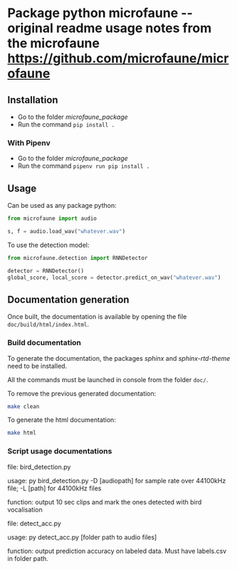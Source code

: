 # Package python **microfaune** -- original readme usage notes from the microfaune https://github.com/microfaune/microfaune

## Installation

* Go to the folder *microfaune_package*
* Run the command `pip install .`

### With Pipenv

* Go to the folder *microfaune_package*
* Run the command `pipenv run pip install .`

## Usage

Can be used as any package python:

```python
from microfaune import audio

s, f = audio.load_wav("whatever.wav")
```

To use the detection model:

```python
from microfaune.detection import RNNDetector

detector = RNNDetector()
global_score, local_score = detector.predict_on_wav("whatever.wav")

```


## Documentation generation

Once built, the documentation is available by opening the file `doc/build/html/index.html`.

### Build documentation

To generate the documentation, the packages *sphinx* and *sphinx-rtd-theme* need to be
installed.

All the commands must be launched in console from the folder `doc/`.

To remove the previous generated documentation:
```bash
make clean
```

To generate the html documentation:
```bash
make html
```

### Script usage documentations

file: bird_detection.py

usage: py bird_detection.py -D [audiopath] for sample rate over 44100kHz file; -L [path] for 44100kHz files

function: output 10 sec clips and mark the ones detected with bird vocalisation


file: detect_acc.py

usage: py detect_acc.py [folder path to audio files] 

function: output prediction accuracy on labeled data. Must have labels.csv in folder path. 



